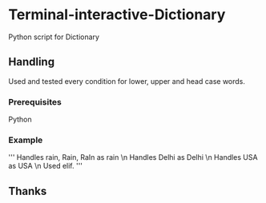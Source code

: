 # Terminal-interactive-Dictionary
Python script for Dictionary

## Handling 
Used and tested every condition for lower, upper and head case words.

### Prerequisites
Python

### Example
'''
Handles rain, Rain, RaIn as rain \n
Handles Delhi as Delhi \n
Handles USA as USA \n
Used elif.
'''

## Thanks
